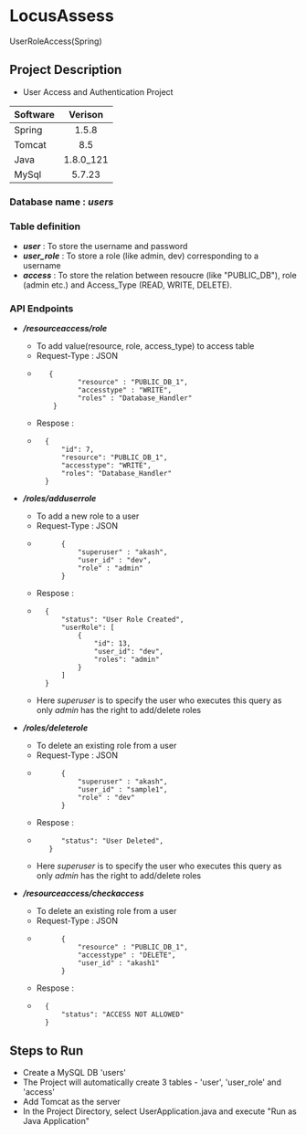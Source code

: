 # LocusAssess
UserRoleAccess(Spring)

## Project Description
- User Access and Authentication Project

| Software   |      Verison  | 
|----------  |:-------------:|
| Spring     |  1.5.8        |
| Tomcat     |  8.5          |
| Java       |  1.8.0_121    |
|  MySql     |  5.7.23       |

### Database name : ***users***
### Table definition
- ***user*** : To store the username and password
- ***user_role*** : To store a role (like admin, dev) corresponding to a username
- ***access*** : To store the relation between resoucre (like "PUBLIC_DB"), role (admin etc.) and Access_Type (READ, WRITE, DELETE).

### API Endpoints
- ***/resourceaccess/role*** 
    - To add value(resource,  role, access_type) to access table
    - Request-Type : JSON
    - ``` 
         {
                "resource" : "PUBLIC_DB_1",
                "accesstype" : "WRITE",
                "roles" : "Database_Handler"
          }
      ```
    - Respose :
    - ```
        { 
            "id": 7,
            "resource": "PUBLIC_DB_1",
            "accesstype": "WRITE",
            "roles": "Database_Handler"
        }
      ```
        
- ***/roles/adduserrole*** 
    - To add a new role to a user
    - Request-Type : JSON
    - ``` 
            { 
                "superuser" : "akash",
                "user_id" : "dev",
                "role" : "admin"
            }
      ```
    - Respose :
    - ```
        {
            "status": "User Role Created",
            "userRole": [
                {
                    "id": 13,
                    "user_id": "dev",
                    "roles": "admin"
                }
            ]
        }
      ```
    - Here *superuser* is to specify the user who executes this query as only *admin* has the right to add/delete roles
    
- ***/roles/deleterole*** 
    - To delete an existing role from a user
    - Request-Type : JSON
    - ``` 
            {
                "superuser" : "akash",
                "user_id" : "sample1",
                "role" : "dev"
            }
      ```
    - Respose :
    - ```{
            "status": "User Deleted",
         }
      ```
    - Here *superuser* is to specify the user who executes this query as only *admin* has the right to add/delete roles

- ***/resourceaccess/checkaccess*** 
    - To delete an existing role from a user
    - Request-Type : JSON
    - ``` 
            {
                "resource" : "PUBLIC_DB_1",
                "accesstype" : "DELETE",
                "user_id" : "akash1"
            }
      ```
    - Respose :
    - ```
        {
            "status": "ACCESS NOT ALLOWED"
        }
      ```

## Steps to Run
- Create a MySQL DB 'users'
- The Project will automatically create 3 tables - 'user', 'user_role' and 'access'
- Add Tomcat as the server
- In the Project Directory,  select UserApplication.java and execute "Run as Java Application"
